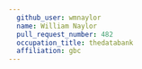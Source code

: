 ```yaml
---
  github_user: wmnaylor
  name: William Naylor
  pull_request_number: 482
  occupation_title: thedatabank
  affiliation: gbc
---
```

